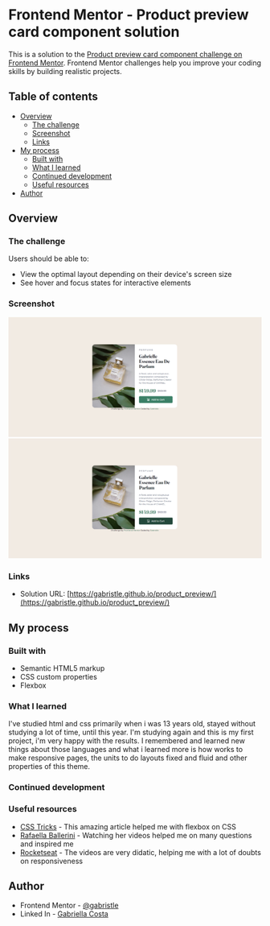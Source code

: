 # Frontend Mentor - Product preview card component solution

This is a solution to the [Product preview card component challenge on Frontend Mentor](https://www.frontendmentor.io/challenges/product-preview-card-component-GO7UmttRfa). Frontend Mentor challenges help you improve your coding skills by building realistic projects. 

## Table of contents

- [Overview](#overview)
  - [The challenge](#the-challenge)
  - [Screenshot](#screenshot)
  - [Links](#links)
- [My process](#my-process)
  - [Built with](#built-with)
  - [What I learned](#what-i-learned)
  - [Continued development](#continued-development)
  - [Useful resources](#useful-resources)
- [Author](#author)


## Overview

### The challenge

Users should be able to:

- View the optimal layout depending on their device's screen size
- See hover and focus states for interactive elements

### Screenshot

![](images/final_solution.png)
![](images/final_solution_hover.png)

### Links

- Solution URL: [https://gabristle.github.io/product_preview/](https://gabristle.github.io/product_preview/)

## My process

### Built with

- Semantic HTML5 markup
- CSS custom properties
- Flexbox

### What I learned

  I've studied html and css primarily when i was 13 years old, stayed without studying a lot of time, until this year. I'm studying again and this is my first project, i'm very happy with the results. I remembered and learned new things about those languages and what i learned more is how works to make responsive pages, the units to do layouts fixed and fluid and other properties of this theme.

### Continued development
  
  
  
### Useful resources

- [CSS Tricks](https://css-tricks.com/snippets/css/a-guide-to-flexbox/) - This amazing article helped me with flexbox on CSS
- [Rafaella Ballerini](https://www.youtube.com/c/rafaellaballerini) - Watching her videos helped me on many questions and inspired me
- [Rocketseat](https://www.youtube.com/c/RocketSeat) - The videos are very didatic, helping me with a lot of doubts on responsiveness

## Author

- Frontend Mentor - [@gabristle](https://www.frontendmentor.io/profile/gabristle)
- Linked In - [Gabriella Costa](https://www.linkedin.com/in/gabriella-costa-222428245/)
